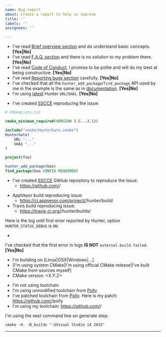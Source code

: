 ```yaml
---
name: Bug report
about: Create a report to help us improve
title: ''
labels: ''
assignees: ''

---
```


* I've read [Brief overview section](https://hunter.readthedocs.io/en/latest/overview.html) and do understand basic concepts. **[Yes|No]**
* I've read [F.A.Q. section](https://hunter.readthedocs.io/en/latest/faq.html) and there is no solution to my problem there. **[Yes|No]**
* I've read [Code of Conduct](https://github.com/cpp-pm/hunter/blob/master/.github/CODE_OF_CONDUCT.md), I promise to be polite and will do my best at being constructive. **[Yes|No]**
* I've read [Reporting bugs section](https://hunter.readthedocs.io/en/latest/contributing.html#reporting-bugs) carefully. **[Yes|No]**
* I've checked that all the `hunter_add_package`/`find_package` API used by me in the example is the same as in [documentation](https://hunter.readthedocs.io/en/latest/packages.html). **[Yes|No]**
* I'm using [latest](https://github.com/cpp-pm/hunter/releases) Hunter `URL`/`SHA1`. **[Yes|No]**

<!--- If you can reproduce an issue using just one small CMakeLists.txt, paste it here. -->
* I've created [SSCCE](http://www.sscce.org/) reproducing the issue:
```cmake
# CMakeLists.txt

cmake_minimum_required(VERSION 3.5...3.12)

include("cmake/HunterGate.cmake")
HunterGate(
    URL "..."
    SHA1 "..."
)

project(foo)

hunter_add_package(boo)
find_package(boo CONFIG REQUIRED)
```

<!--- If it's not just one file and you have to add more CMakeLists.txt or some C++ sources -->
<!--- then it's better to create separate GitHub repo with an example -->
* I've created [SSCCE](http://www.sscce.org/) GitHub repository to reproduce the issue:
  - https://github.com/<username>/<repo>

<!--- Link to CI jobs to reproduce an issue. Optional, but nice to have one. -->
* AppVeyor build reproducing issue:
  - https://ci.appveyor.com/project/<username>/hunter/build/<build-number>
* Travis build reproducing issue:
  - https://travis-ci.org/<username>/hunter/builds/<build-number>

Here is the log until first error reported by Hunter, option `HUNTER_STATUS_DEBUG` is `ON`:
* <link-to-log-file>

<!--- Check this document: https://hunter.readthedocs.io/en/latest/reference/errors/error.external.build.failed.html -->
<!--- If you got `external.build.failed` -->
I've checked that the first error in logs **IS NOT** `external.build.failed`. **[Yes|No]**

<!--- Info about environment -->
* I'm building on [Linux|OSX|Windows|...].
* [I'm using system CMake|I'm using official CMake release|I've built CMake from sources myself]
* CMake version: <X.Y.Z>

<!--- What toolchain you're using if any -->
* I'm not using toolchain
* I'm using unmodified toolchain <toolchain-name> from [Polly](https://github.com/cpp-pm/polly)
* I've patched toolchain <toolchain-name> from [Polly](https://github.com/cpp-pm/polly). Here is my patch: https://github.com/<username>/polly
* I'm using my toolchain: https://github.com/<username>/<repo-with-toolchain>

I'm using the next command line on generate step:
```
cmake -H. -B_builds "-GVisual Studio 14 2015"
```

---
